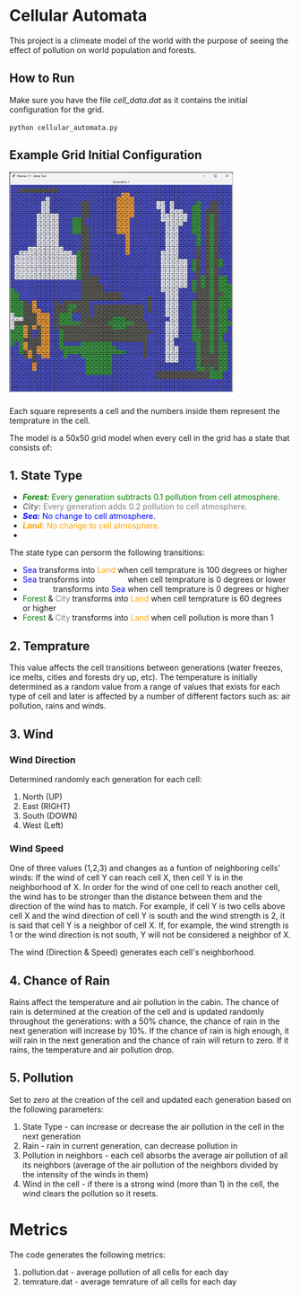 # Cellular Automata
This project is a climeate model of the world with the purpose of seeing the effect of pollution on world population and forests.

## How to Run

Make sure you have the file *cell_data.dat* as it contains the initial configuration for the grid.

`` python cellular_automata.py ``

## Example Grid Initial Configuration
<img src="grid.png" alt="Table Insertion Example" width="400" height="400">

Each square represents a cell and the numbers inside them represent the temprature in the cell.

The model is a 50x50 grid model when every cell in the grid has a state that consists of:
## 1. State Type
    
- <font color="green">***Forest:*** Every generation subtracts 0.1 pollution from cell atmosphere.</font>
- <span style="color:grey">***City:*** Every generation adds 0.2 pollution to cell atmosphere.</span>
- <span style="color:blue">***Sea:*** No change to cell atmosphere.</span>
- <span style="color:orange">***Land:*** No change to cell atmosphere.</span>
- <span style="color:white">***Iceberg:*** No change to cell atmosphere.</span>

The state type can persorm the following transitions:
- <span style="color:blue">Sea</span> transforms into <span style="color:orange">Land</span> when cell temprature is 100 degrees or higher
- <span style="color:blue">Sea</span> transforms into <span style="color:white">Iceberg</span> when cell temprature is 0 degrees or lower
- <span style="color:white">Iceberg</span> transforms into <span style="color:blue">Sea</span> when cell temprature is 0 degrees or higher
- <span style="color:green">Forest</span> & <span style="color:grey">City</span> transforms into <span style="color:orange">Land</span> when cell temprature is 60 degrees or higher
- <span style="color:green">Forest</span> & <span style="color:grey">City</span> transforms into <span style="color:orange">Land</span> when cell pollution is more than 1

## 2. Temprature

This value affects the cell transitions between generations (water freezes, ice melts, cities and forests dry up, etc). The temperature is initially determined as a random value from a range of values that exists for each type of cell and later is affected by a number of different factors such as: air pollution, rains and winds.

## 3. Wind

### Wind Direction

Determined randomly each generation for each cell:
1. North (UP)
2. East (RIGHT)
3. South (DOWN)
4. West (Left)

### Wind Speed

One of three values (1,2,3) and changes as a funtion of neighboring cells' winds:
If the wind of cell Y can reach cell X, then cell Y is in the neighborhood of X. In order for the wind of one cell to reach another cell, the wind has to be stronger than the distance between them and the direction of the wind has to match. For example, if cell Y is two cells above cell X and the wind direction of cell Y is south and the wind strength is 2, it is said that cell Y is a neighbor of cell X. If, for example, the wind strength is 1 or the wind direction is not south, Y will not be considered a neighbor of X.

The wind (Direction & Speed) generates each cell's neighborhood.

## 4. Chance of Rain

Rains affect the temperature and air pollution in the cabin. The chance of rain is determined at the creation of the cell and is updated randomly throughout the generations: with a 50% chance, the chance of rain in the next generation will increase by 10%.
If the chance of rain is high enough, it will rain in the next generation and the chance of rain will return to zero.
If it rains, the temperature and air pollution drop.

## 5. Pollution

Set to zero at the creation of the cell and updated each generation based on the following parameters:
1. State Type - can increase or decrease the air pollution in the cell in the next generation
2. Rain - rain in current generation, can decrease pollution in
3. Pollution in neighbors - each cell absorbs the average air pollution of all its neighbors (average of the air pollution of the neighbors divided by the intensity of the winds in them)
4. Wind in the cell - if there is a strong wind (more than 1) in the cell, the wind clears the pollution so it resets.


# Metrics

The code generates the following metrics:
1. pollution.dat - average pollution of all cells for each day
2. temrature.dat - average temrature of all cells for each day
